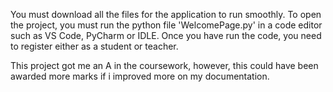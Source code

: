 You must download all the files for the application to run smoothly.
To open the project, you must run the python file 'WelcomePage.py' in a code editor such as VS Code, PyCharm or IDLE.
Once you have run the code, you need to register either as a student or teacher.

This project got me an A in the coursework, however, this could have been awarded more marks if i improved more on my documentation.
